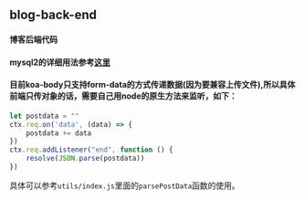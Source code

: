 ## blog-back-end

#### 博客后端代码

#### mysql2的详细用法参考[这里]('https://github.com/sidorares/node-mysql2/tree/master/documentation_zh-cn')

#### 目前koa-body只支持form-data的方式传递数据(因为要兼容上传文件),所以具体前端只传对象的话，需要自己用node的原生方法来监听，如下：

```javascript
let postdata = ""
ctx.req.on('data', (data) => {
    postdata += data
})
ctx.req.addListener("end", function () {
    resolve(JSON.parse(postdata))
})
```
具体可以参考```utils/index.js```里面的```parsePostData```函数的使用。
